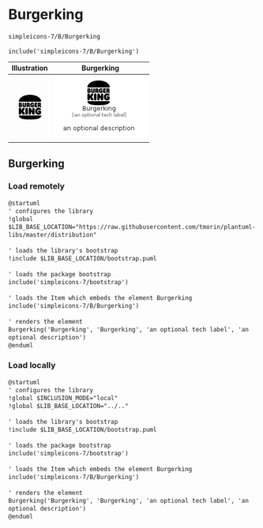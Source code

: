 # Burgerking


```text
simpleicons-7/B/Burgerking
```

```text
include('simpleicons-7/B/Burgerking')
```



| Illustration | Burgerking |
| :---: | :---: |
| ![illustration for Illustration](../../simpleicons-7/B/Burgerking.png) | ![illustration for Burgerking](../../simpleicons-7/B/Burgerking.Local.png) |




## Burgerking

### Load remotely
```plantuml
@startuml
' configures the library
!global $LIB_BASE_LOCATION="https://raw.githubusercontent.com/tmorin/plantuml-libs/master/distribution"

' loads the library's bootstrap
!include $LIB_BASE_LOCATION/bootstrap.puml

' loads the package bootstrap
include('simpleicons-7/bootstrap')

' loads the Item which embeds the element Burgerking
include('simpleicons-7/B/Burgerking')

' renders the element
Burgerking('Burgerking', 'Burgerking', 'an optional tech label', 'an optional description')
@enduml
```

### Load locally
```plantuml
@startuml
' configures the library
!global $INCLUSION_MODE="local"
!global $LIB_BASE_LOCATION="../.."

' loads the library's bootstrap
!include $LIB_BASE_LOCATION/bootstrap.puml

' loads the package bootstrap
include('simpleicons-7/bootstrap')

' loads the Item which embeds the element Burgerking
include('simpleicons-7/B/Burgerking')

' renders the element
Burgerking('Burgerking', 'Burgerking', 'an optional tech label', 'an optional description')
@enduml
```

